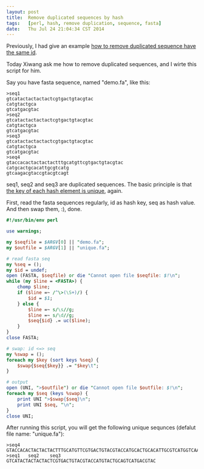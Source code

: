```yaml
---
layout:	post
title:	Remove duplicated sequences by hash
tags:	[perl, hash, remove duplication, sequence, fasta]
date:   Thu Jul 24 21:04:34 CST 2014
---
```


Previously, I had give an example [how to remove duplicated sequence have the same id][1].

Today Xiwang ask me how to remove duplicated sequences, and I wirte this script for him.

Say you have fasta sequence, named "demo.fa", like this:


	>seq1
	gtcatactactactactcgtgactgtacgtac
	catgtactgca
	gtcatgacgtac
	>seq2
	gtcatactactactactcgtgactgtacgtac
	catgtactgca
	gtcatgacgtac
	>seq3
	gtcatactactactactcgtgactgtacgtac
	catgtactgca
	gtcatgacgtac
	>seq4
	gtaccacactactactactttgcatgttcgtgactgtacgtac
	catgcactgcacattgcgtcatg
	gtcaagacgtaccgtacgtcagt


seq1, seq2 and seq3 are duplicated sequences. The basic principle is that [the key of each hash element is unique][2], again.

First, read the fasta sequences regularly, id as hash key, seq as hash value. And then swap them, :), done.

``` perl
#!/usr/bin/env perl

use warnings;

my $seqfile = $ARGV[0] || "demo.fa";
my $outfile = $ARGV[1] || "unique.fa";

# read fasta seq
my %seq = ();
my $id = undef;
open (FASTA, $seqfile) or die "Cannot open file $seqfile: $!\n";
while (my $line = <FASTA>) {
	chomp $line;
	if ($line =~ /^\>(\S+)/) {
		$id = $1;
	} else {
		$line =~ s/\s//g;
		$line =~ s/\d//g;
		$seq{$id} .= uc($line);
	}
}
close FASTA;

# swap: id <=> seq
my %swap = ();
foreach my $key (sort keys %seq) {
	$swap{$seq{$key}} .= "$key\t";
}

# output
open (UNI, ">$outfile") or die "Cannot open file $outfile: $!\n";
foreach my $seq (keys %swap) {
	print UNI ">$swap{$seq}\n";
	print UNI $seq, "\n";
}
close UNI;
```

After running this script, you will get the following unique sequnces (defalut file name: "unique.fa"):

	>seq4
	GTACCACACTACTACTACTTTGCATGTTCGTGACTGTACGTACCATGCACTGCACATTGCGTCATGGTCAAGACGTACCGTACGTCAGT
	>seq1	seq2	seq3
	GTCATACTACTACTACTCGTGACTGTACGTACCATGTACTGCAGTCATGACGTAC

[1]: /remove-duplicated-sequences-retrieved-from-ncbi/
[2]: /use-hash-to-remove-redundance-of-a-table/
